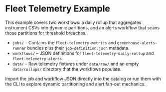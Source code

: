 # Fleet Telemetry Example

This example covers two workflows: a daily rollup that aggregates instrument CSVs into dynamic partitions, and an alerts workflow that scans those partitions for threshold breaches.

- `jobs/` – Contains the `fleet-telemetry-metrics` and `greenhouse-alerts-runner` bundles plus their `job-definition.json` metadata.
- `workflows/` – JSON definitions for `fleet-telemetry-daily-rollup` and `fleet-telemetry-alerts`.
- `data/` – Raw telemetry fixtures under `data/raw/` and an empty `data/rollups/` directory that the workflows populate.

Import the job and workflow JSON directly into the catalog or run them with the CLI to explore dynamic partitioning and alert fan-out mechanics.
